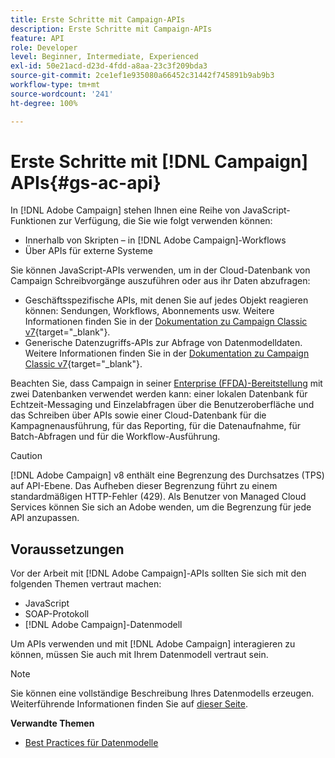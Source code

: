 ```yaml
---
title: Erste Schritte mit Campaign-APIs
description: Erste Schritte mit Campaign-APIs
feature: API
role: Developer
level: Beginner, Intermediate, Experienced
exl-id: 50e21acd-d23d-4fdd-a8aa-23c3f209bda3
source-git-commit: 2ce1ef1e935080a66452c31442f745891b9ab9b3
workflow-type: tm+mt
source-wordcount: '241'
ht-degree: 100%

---
```


# Erste Schritte mit [!DNL Campaign] APIs{#gs-ac-api}

In [!DNL Adobe Campaign] stehen Ihnen eine Reihe von JavaScript-Funktionen zur Verfügung, die Sie wie folgt verwenden können:

* Innerhalb von Skripten – in [!DNL Adobe Campaign]-Workflows
* Über APIs für externe Systeme

Sie können JavaScript-APIs verwenden, um in der Cloud-Datenbank von Campaign Schreibvorgänge auszuführen oder aus ihr Daten abzufragen:

* Geschäftsspezifische APIs, mit denen Sie auf jedes Objekt reagieren können: Sendungen, Workflows, Abonnements usw. Weitere Informationen finden Sie in der [Dokumentation zu Campaign Classic v7](https://experienceleague.adobe.com/docs/campaign-classic/using/configuring-campaign-classic/api/business-oriented-apis.html?lang=de#configuring-campaign-classic){target="_blank"}.
* Generische Datenzugriffs-APIs zur Abfrage von Datenmodelldaten. Weitere Informationen finden Sie in der [Dokumentation zu Campaign Classic v7](https://experienceleague.adobe.com/docs/campaign-classic/using/configuring-campaign-classic/api/data-oriented-apis.html?lang=de){target="_blank"}.

Beachten Sie, dass Campaign in seiner [Enterprise (FFDA)-Bereitstellung](../architecture/enterprise-deployment.md) mit zwei Datenbanken verwendet werden kann: einer lokalen Datenbank für Echtzeit-Messaging und Einzelabfragen über die Benutzeroberfläche und das Schreiben über APIs sowie einer Cloud-Datenbank für die Kampagnenausführung, für das Reporting, für die Datenaufnahme, für Batch-Abfragen und für die Workflow-Ausführung.

>[!CAUTION]
>
>[!DNL Adobe Campaign] v8 enthält eine Begrenzung des Durchsatzes (TPS) auf API-Ebene. Das Aufheben dieser Begrenzung führt zu einem standardmäßigen HTTP-Fehler (429). Als Benutzer von Managed Cloud Services können Sie sich an Adobe wenden, um die Begrenzung für jede API anzupassen.
> 

## Voraussetzungen

Vor der Arbeit mit [!DNL Adobe Campaign]-APIs sollten Sie sich mit den folgenden Themen vertraut machen:

* JavaScript
* SOAP-Protokoll
* [!DNL Adobe Campaign]-Datenmodell

Um APIs verwenden und mit [!DNL Adobe Campaign] interagieren zu können, müssen Sie auch mit Ihrem Datenmodell vertraut sein.

>[!NOTE]
>Sie können eine vollständige Beschreibung Ihres Datenmodells erzeugen. Weiterführende Informationen finden Sie auf [dieser Seite](datamodel.md).


**Verwandte Themen**

* [Best Practices für Datenmodelle](datamodel-best-practices.md)
